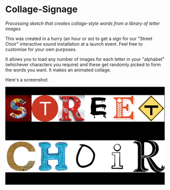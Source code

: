 # Collage-Signage
*Processing sketch that creates collage-style words from a library of letter images*

This was created in a hurry (an hour or so) to get a sign for our "Street Choir" interactive sound installation at a launch event. Feel free to customise for your own purposes.

It allows you to load any number of images for each letter in your "alphabet" (whichever characters you require) and these get randomly picked to form the words you want. It makes an animated collage.

Here's a screenshot:

![Screenshot](street-choir-screen.gif)
